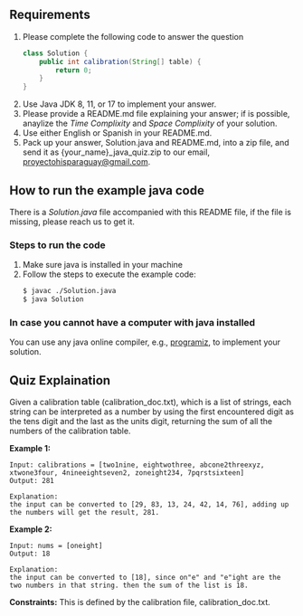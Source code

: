 ## Requirements
1. Please complete the following code to answer the question
    ```java
    class Solution {
        public int calibration(String[] table) {
            return 0;
        }
    }
    ```
2. Use Java JDK 8, 11, or 17 to implement your answer.
3. Please provide a README.md file explaining your answer; if is possible, anaylize the *Time Complixity* and *Space Complixity* of your solution.
4. Use either English or Spanish in your README.md.
5. Pack up your answer, Solution.java and README.md, into a zip file, and send it as {your_name}_java_quiz.zip to our email, proyectohisparaguay@gmail.com.

## How to run the example java code
There is a *Solution.java* file accompanied with this README file, if the file is missing,
please reach us to get it.

### Steps to run the code
1. Make sure java is installed in your machine
2. Follow the steps to execute the example code:
   ```bash
   $ javac ./Solution.java
   $ java Solution
   ```

### In case you cannot have a computer with java installed
You can use any java online compiler, e.g., [programiz](https://www.programiz.com/java-programming/online-compiler/), to implement your solution.

## Quiz Explaination

Given a calibration table (calibration_doc.txt), which is a list of strings, each string can be interpreted as a number by using the first encountered digit as the tens digit and the last as the units digit, returning the sum of all the numbers of the calibration table.

**Example 1:**
```
Input: calibrations = [two1nine, eightwothree, abcone2threexyz, xtwone3four, 4nineeightseven2, zoneight234, 7pqrstsixteen]
Output: 281

Explanation:
the input can be converted to [29, 83, 13, 24, 42, 14, 76], adding up the numbers will get the result, 281.
```

**Example 2:**
```
Input: nums = [oneight]
Output: 18

Explanation:
the input can be converted to [18], since on"e" and "e"ight are the two numbers in that string. then the sum of the list is 18.
```

**Constraints:**
This is defined by the calibration file, calibration_doc.txt.
